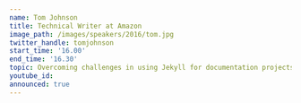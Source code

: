 ```yaml
---
name: Tom Johnson
title: Technical Writer at Amazon
image_path: /images/speakers/2016/tom.jpg
twitter_handle: tomjohnson
start_time: '16.00'
end_time: '16.30'
topic: Overcoming challenges in using Jekyll for documentation projects
youtube_id:
announced: true
---
```

